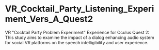 # VR_Cocktail_Party_Listening_Experiment_Vers_A_Quest2
VR "Cocktail Party Problem Experiment" Experience for Oculus Quest 2: This study aims to examine the impact of a dialog enhancing audio system for social VR platforms on the speech intelligibility and user experience.
